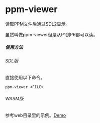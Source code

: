 # ppm-viewer

读取PPM文件后通过SDL2显示。

虽然叫做ppm-viewer但是从P1到P6都可以读。

##### 使用方法

###### SDL版

直接使用以下命令。

```shell
ppm-viewer <FILE>
```

###### WASM版

参考web目录里的示例。<a href="https://gadgets.fomal.host/ppm-viewer/">Demo</a>
